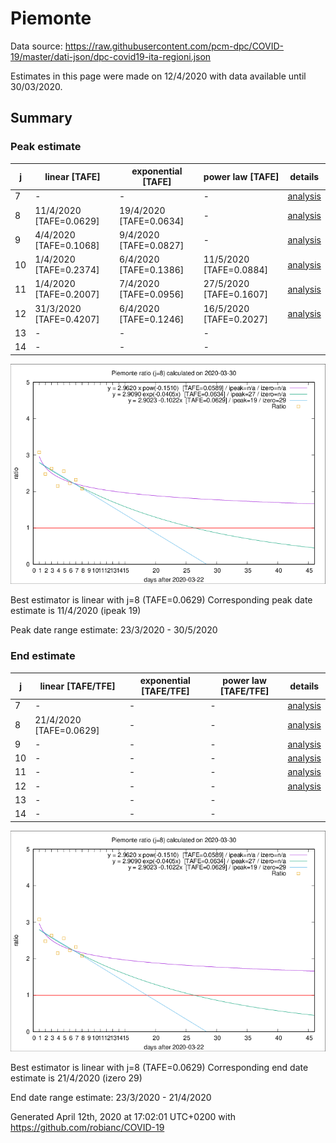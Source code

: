 # Piemonte


Data source: https://raw.githubusercontent.com/pcm-dpc/COVID-19/master/dati-json/dpc-covid19-ita-regioni.json

Estimates in this page were made on 12/4/2020 with data available until 30/03/2020.


## Summary 

### Peak estimate 
|j|linear [TAFE]|exponential [TAFE]|power law [TAFE]|details|
|---|----|-----------|---------|-------|
|7|-|-|-|[analysis](COVID-19_piemonte_j7_2020-03-30.md)|
|8|11/4/2020 [TAFE=0.0629]|19/4/2020 [TAFE=0.0634]|-|[analysis](COVID-19_piemonte_j8_2020-03-30.md)|
|9|4/4/2020 [TAFE=0.1068]|9/4/2020 [TAFE=0.0827]|-|[analysis](COVID-19_piemonte_j9_2020-03-30.md)|
|10|1/4/2020 [TAFE=0.2374]|6/4/2020 [TAFE=0.1386]|11/5/2020 [TAFE=0.0884]|[analysis](COVID-19_piemonte_j10_2020-03-30.md)|
|11|1/4/2020 [TAFE=0.2007]|7/4/2020 [TAFE=0.0956]|27/5/2020 [TAFE=0.1607]|[analysis](COVID-19_piemonte_j11_2020-03-30.md)|
|12|31/3/2020 [TAFE=0.4207]|6/4/2020 [TAFE=0.1246]|16/5/2020 [TAFE=0.2027]|[analysis](COVID-19_piemonte_j12_2020-03-30.md)|
|13|-|-|-||
|14|-|-|-||

![best peak estimate](COVID-19_piemonte_j8_2020-03-30.png)

Best estimator is linear with j=8 (TAFE=0.0629)
Corresponding peak date estimate is 11/4/2020 (ipeak 19)


Peak date range estimate: 23/3/2020 - 30/5/2020

### End estimate 
|j|linear [TAFE/TFE]|exponential [TAFE/TFE]|power law [TAFE/TFE]|details|
|---|----|-----------|---------|-------|
|7|-|-|-|[analysis](COVID-19_piemonte_j7_2020-03-30.md)|
|8|21/4/2020 [TAFE=0.0629]|-|-|[analysis](COVID-19_piemonte_j8_2020-03-30.md)|
|9|-|-|-|[analysis](COVID-19_piemonte_j9_2020-03-30.md)|
|10|-|-|-|[analysis](COVID-19_piemonte_j10_2020-03-30.md)|
|11|-|-|-|[analysis](COVID-19_piemonte_j11_2020-03-30.md)|
|12|-|-|-|[analysis](COVID-19_piemonte_j12_2020-03-30.md)|
|13|-|-|-||
|14|-|-|-||

![best zero estimate](COVID-19_piemonte_j8_2020-03-30.png)

Best estimator is linear with j=8 (TAFE=0.0629)
Corresponding end date estimate is 21/4/2020 (izero 29)


End date range estimate: 23/3/2020 - 21/4/2020

Generated April 12th, 2020 at 17:02:01 UTC+0200 with https://github.com/robianc/COVID-19
